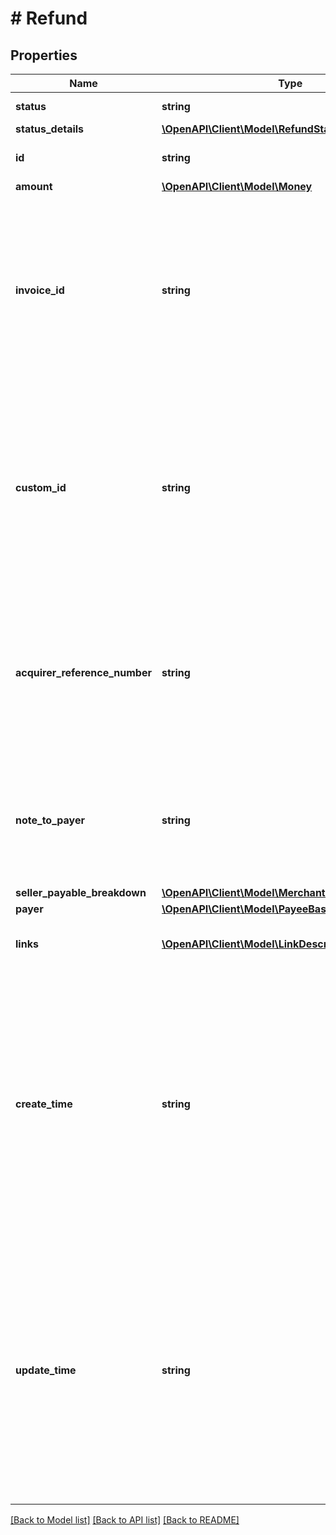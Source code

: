 # # Refund

## Properties

Name | Type | Description | Notes
------------ | ------------- | ------------- | -------------
**status** | **string** | The status of the refund. | [optional] [readonly]
**status_details** | [**\OpenAPI\Client\Model\RefundStatusDetails**](RefundStatusDetails.md) |  | [optional]
**id** | **string** | The PayPal-generated ID for the refund. | [optional] [readonly]
**amount** | [**\OpenAPI\Client\Model\Money**](Money.md) |  | [optional]
**invoice_id** | **string** | The API caller-provided external invoice number for this order. Appears in both the payer&#39;s transaction history and the emails that the payer receives. | [optional] [readonly]
**custom_id** | **string** | The API caller-provided external ID. Used to reconcile API caller-initiated transactions with PayPal transactions. Appears in transaction and settlement reports. | [optional]
**acquirer_reference_number** | **string** | Reference ID issued for the card transaction. This ID can be used to track the transaction across processors, card brands and issuing banks. | [optional]
**note_to_payer** | **string** | The reason for the refund. Appears in both the payer&#39;s transaction history and the emails that the payer receives. | [optional] [readonly]
**seller_payable_breakdown** | [**\OpenAPI\Client\Model\MerchantPayableBreakdown**](MerchantPayableBreakdown.md) |  | [optional]
**payer** | [**\OpenAPI\Client\Model\PayeeBase**](PayeeBase.md) |  | [optional]
**links** | [**\OpenAPI\Client\Model\LinkDescription[]**](LinkDescription.md) | An array of related [HATEOAS links](/docs/api/reference/api-responses/#hateoas-links). | [optional] [readonly]
**create_time** | **string** | The date and time, in [Internet date and time format](https://tools.ietf.org/html/rfc3339#section-5.6). Seconds are required while fractional seconds are optional.&lt;blockquote&gt;&lt;strong&gt;Note:&lt;/strong&gt; The regular expression provides guidance but does not reject all invalid dates.&lt;/blockquote&gt; | [optional]
**update_time** | **string** | The date and time, in [Internet date and time format](https://tools.ietf.org/html/rfc3339#section-5.6). Seconds are required while fractional seconds are optional.&lt;blockquote&gt;&lt;strong&gt;Note:&lt;/strong&gt; The regular expression provides guidance but does not reject all invalid dates.&lt;/blockquote&gt; | [optional]

[[Back to Model list]](../../README.md#models) [[Back to API list]](../../README.md#endpoints) [[Back to README]](../../README.md)
